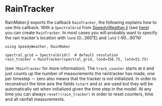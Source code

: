 # RainTracker

RainMaker.jl exports the callback `RainTracker`, the following explains
how to use this callback. With a `SpectralGrid` from
[SpeedyWeather.jl](https://github.com/SpeedyWeather/SpeedyWeather.jl)
(see [here](https://speedyweather.github.io/SpeedyWeather.jl/dev/how_to_run_speedy/#SpectralGrid)) you can create `RainTracker`. In most cases you
will probably want to specify the rain tracker's location
with `lond` (0...360˚E) and `latd` (-90...90˚N)`

```@example rain_tracker
using SpeedyWeather, RainMaker

spectral_grid = SpectralGrid()  # default resolution
rain_tracker = RainTracker(spectral_grid, lond=358.75, latd=51.75)
```

(see `?RainTracker` for more information). The `track_counter`
starts at `0` and just counts up the number of measurements the
raintracker has made, one per timestep -- zero also means that the tracker
is not initialized. In order to reconstruct the time axis
the fields `tstart` and `Δt` are used but they will be automatically
set when initialized given the time step in the model.
At any time you can always `reset!(rain_tracker)` in order
to reset counters, time and all rainfall measurements.